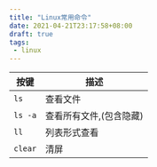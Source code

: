 ```yaml
---
title: "Linux常用命令"
date: 2021-04-21T23:17:58+08:00
draft: true
tags:
 - linux
---
```

| 按键    | 描述                    |
|---------|-----------------------|
| `ls`    | 查看文件                |
| `ls -a` | 查看所有文件,(包含隐藏) |
| `ll`    | 列表形式查看                  |
| `clear` | 清屏                    |


